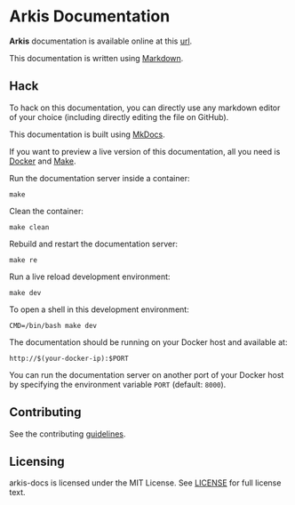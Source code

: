 # Arkis Documentation

**Arkis** documentation is available online at this [url](http://docs.arkis.io).

This documentation is written using
[Markdown](https://guides.github.com/features/mastering-markdown/).

## Hack

To hack on this documentation, you can directly use any markdown editor of
your choice (including directly editing the file on GitHub).

This documentation is built using [MkDocs](http://www.mkdocs.org/).

If you want to preview a live version of this documentation, all you need
is [Docker](http://www.docker.com) and [Make](http://www.gnu.org/software/make/).

Run the documentation server inside a container:

    make

Clean the container:

    make clean

Rebuild and restart the documentation server:

    make re

Run a live reload development environment:

    make dev

To open a shell in this development environment:

    CMD=/bin/bash make dev

The documentation should be running on your Docker host and available at:

    http://$(your-docker-ip):$PORT

You can run the documentation server on another port of your Docker host
by specifying the environment variable `PORT` (default: `8000`).

## Contributing

See the contributing [guidelines](/contributing).

## Licensing
arkis-docs is licensed under the MIT License. See [LICENSE](/license) for
full license text.
